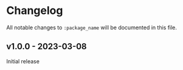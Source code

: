 # Changelog

All notable changes to `:package_name` will be documented in this file.

## v1.0.0 - 2023-03-08

Initial release
